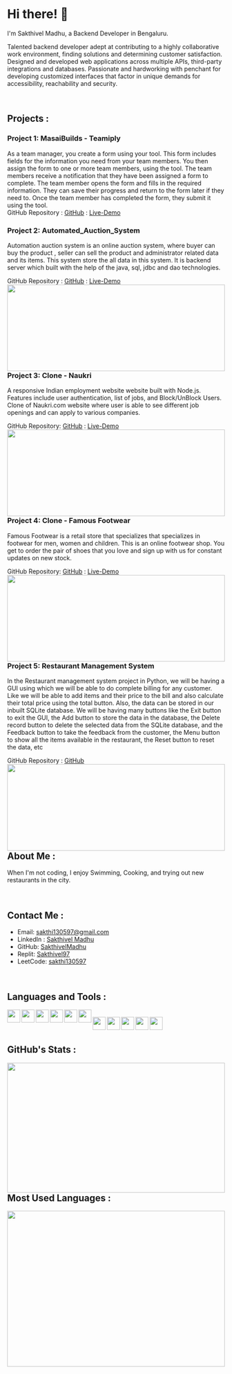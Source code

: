
# Hi there! 👋

I'm Sakthivel Madhu, a Backend Developer in Bengaluru.

Talented backend developer adept at contributing to a highly collaborative work environment, finding solutions and determining customer satisfaction. Designed and developed web applications across multiple APIs, third-party integrations and databases. Passionate and hardworking with penchant for developing customized interfaces that factor in unique demands for accessibility, reachability and security.

<br>

## Projects :

### Project 1: MasaiBuilds - Teamiply
As a team manager, you create a form using your tool. This form includes fields for the information you need from your team members.
You then assign the form to one or more team members, using the tool. The team members receive a notification that they have been assigned a form to complete.
The team member opens the form and fills in the required information. They can save their progress and return to the form later if they need to.
Once the team member has completed the form, they submit it using the tool. <br>
GitHub Repository : [GitHub](https://github.com/masai-builds/TeamiplyBackend) : [Live-Demo](https://teamimply.vercel.app/) <br>
<!-- <img align="left" width="100%" height="200px" src="https://github-readme-stats.vercel.app/api/pin/?username=masai-builds&repo=TeamiplyBackend" /><br> -->


### Project 2: Automated_Auction_System
Automation auction system is an online auction system, where buyer can buy the product , seller can sell the product and administrator related data and its items. This system store the all data in this system. It is backend server which built with the help of the java, sql, jdbc and dao technologies.

GitHub Repository : [GitHub](https://github.com/SakthivelMadhu/Automated_Auction_System) : [Live-Demo](https://drive.google.com/drive/folders/18TTyx6UGZe3w0iRqTwcyqt-htw_FO9Z_?usp=sharing)
<img align="left" width="100%" height="200px" src="https://github-readme-stats.vercel.app/api/pin/?username=SakthivelMadhu&repo=Automated_Auction_System" /><br>


### Project 3: Clone - Naukri 
A responsive Indian employment website website built with Node.js. Features include user authentication, list of jobs, and Block/UnBlock Users.
Clone of Naukri.com website where user is able to see different job openings and can apply to various companies.

GitHub Repository: [GitHub](https://github.com/SakthivelMadhu/Clone-Naukri) :  [Live-Demo](https://cerulean-tarsier-3cdce4.netlify.app/)
<img align="left" width="100%" height="200px" src="https://github-readme-stats.vercel.app/api/pin/?username=SakthivelMadhu&repo=Clone-Naukri" /><br>

### Project 4:  Clone - Famous Footwear
Famous Footwear is a retail store that specializes that specializes in footwear for men, women and children. This is an online footwear shop. You get to order the pair of shoes that you love and sign up with us for constant updates on new stock.

GitHub Repository: [GitHub](https://github.com/Deepak-25yadav/wicked-edge-6587) :  [Live-Demo](https://magnificent-bonbon-8ffb8d.netlify.app/)
<img align="left" width="100%" height="200px" src="https://github-readme-stats.vercel.app/api/pin/?username=Deepak-25yadav&repo=wicked-edge-6587" /><br>

### Project 5: Restaurant Management System 
In the Restaurant management system project in Python, we will be having a GUI using which we will be able to do complete billing for any customer. Like we will be able to add items and their price to the bill and also calculate their total price using the total button. Also, the data can be stored in our inbuilt SQLite database.
We will be having many buttons like the Exit button to exit the GUI, the Add button to store the data in the database, the Delete record button to delete the selected data from the SQLite database, and the Feedback button to take the feedback from the customer, the Menu button to show all the items available in the restaurant, the Reset button to reset the data, etc

GitHub Repository : [GitHub](https://github.com/SakthivelMadhu/Restaurant_management_system) 
<img align="left" width="100%" height="200px" src="https://github-readme-stats.vercel.app/api/pin/?username=SakthivelMadhu&repo=Restaurant_management_system" /><br>


## About Me :

When I'm not coding, I enjoy Swimming, Cooking, and trying out new restaurants in the city.

<br>

## Contact Me :

- Email: sakthi130597@gmail.com
- LinkedIn : [Sakthivel Madhu](https://www.linkedin.com/in/sakthivel-madhu-864647238/)
- GitHub: [SakthivelMadhu](https://github.com/SakthivelMadhu)
- Replit: [Sakthivel97](https://replit.com/@sakthivelMadhu)
- LeetCode: [sakthi130597](https://leetcode.com/sakthi130597/)

<!-- - LinkedIn: [SakthivelM](https://www.linkedin.com/in/sakthivel-madhu-864647238/) -->
<br>


## Languages and Tools :

<img align="left" height="30"  src="https://img.shields.io/badge/node.js-6DA55F?style=for-the-badge&logo=node.js&logoColor=white" />
<img align="left" height="30" src="https://img.shields.io/badge/javascript-%23323330.svg?style=for-the-badge&logo=javascript&logoColor=%23F7DF1E" />
<img align="left" height="30"  src="https://img.shields.io/badge/java-%23ED8B00.svg?style=for-the-badge&logo=java&logoColor=white" />
<img align="left" height="30"  src="https://img.shields.io/badge/html5-%23E34F26.svg?style=for-the-badge&logo=html5&logoColor=white" />
<img align="left" height="30"  src="https://img.shields.io/badge/css3-%231572B6.svg?style=for-the-badge&logo=css3&logoColor=white" />
<img align="left" height="30"  src="https://img.shields.io/badge/python-3670A0?style=for-the-badge&logo=python&logoColor=ffdd54" /> 
<br>
<img align="left" height="30"  src="https://img.shields.io/badge/mysql-%2300f.svg?style=for-the-badge&logo=mysql&logoColor=white" /> 
<img align="left" height="30"  src="https://img.shields.io/badge/netlify-%23000000.svg?style=for-the-badge&logo=netlify&logoColor=#00C7B7" />
<img align="left" height="30"  src="https://img.shields.io/badge/pycharm-143?style=for-the-badge&logo=pycharm&logoColor=black&color=black&labelColor=green" />
<img align="left" height="30"  src="https://img.shields.io/badge/Visual%20Studio%20Code-0078d7.svg?style=for-the-badge&logo=visual-studio-code&logoColor=white" />
<img align="left" height="30px"  src="https://img.shields.io/badge/github%20actions-%232671E5.svg?style=for-the-badge&logo=githubactions&logoColor=white" /> 
<br>
<br>

## GitHub's Stats : 
<img align="left" width="100%"  height="300px" src="https://github-readme-stats.vercel.app/api?username=SakthivelMadhu&show_icons=true&theme=radica" /> <br>

<br>
<br>

## Most Used Languages : 
<img align="left" width="100%" height="360px" src="https://github-readme-stats.vercel.app/api/top-langs/?username=SakthivelMadhu&layout=compact" /><br>
















